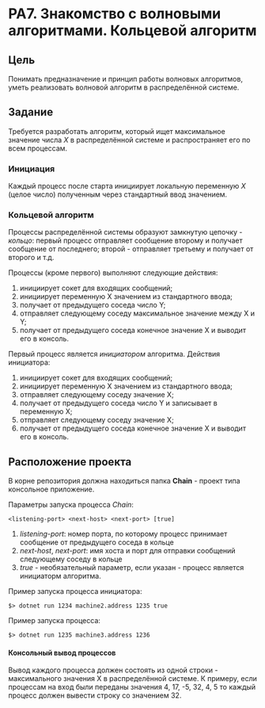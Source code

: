 # PA7. Знакомство с волновыми алгоритмами. Кольцевой алгоритм

## Цель
Понимать предназначение и принцип работы волновых алгоритмов, уметь реализовать волновой алгоритм в распределённой системе.

## Задание

Требуется разработать алгоритм, который ищет максимальное значение числа *X* в распределённой системе и распространяет его по всем процессам.

### Инициация

Каждый процесс после старта инициирует локальную переменную *X* (целое число) полученным через стандартный ввод значением.

### Кольцевой алгоритм

Процессы распределённой системы образуют замкнутую цепочку - *кольцо*: первый процесс отправляет сообщение второму и получает сообщение от последнего; второй - отправляет третьему и получает от второго и т.д.

Процессы (кроме первого) выполняют следующие действия:
1. инициирует сокет для входящих сообщений;
2. инициирует переменную X значением из стандартного ввода;
3. получает от предыдущего соседа число Y;
4. отправляет следующему соседу максимальное значение между X и Y;
5. получает от предыдущего соседа конечное значение X и выводит его в консоль.

Первый процесс является *инициатором* алгоритма.  Действия инициатора:
1. инициирует сокет для входящих сообщений;
2. инициирует переменную X значением из стандартного ввода;
3. отправляет следующему соседу значение X;
4. получает от предыдущего соседа число Y и записывает в переменную X;
5. отправляет следующему соседу значение X;
6. получает от предыдущего соседа конечное значение X и выводит его в консоль.

## Расположение проекта

В корне репозитория должна находиться папка **Chain** - проект типа консольное приложение.

Параметры запуска процесса *Chain*:

```
<listening-port> <next-host> <next-port> [true]
```

1. *listening-port*: номер порта, по которому процесс принимает сообщение от предыдущего соседа в кольце
2. *next-host*, *next-port*: имя хоста и порт для отправки сообщений следующему соседу в кольце
3. *true* - необязательный параметр, если указан - процесс является инициаторм алгоритма.

Пример запуска процесса инициатора:
```
$> dotnet run 1234 machine2.address 1235 true
```

Пример запуска процесса:
```
$> dotnet run 1235 machine3.address 1236
```

#### Консольный вывод процессов

Вывод каждого процесса должен состоять из одной строки - максимального значения X в распределённой системе.
К примеру, если процессам на вход были переданы значения 4, 17, -5, 32, 4, 5 то каждый процесс должен вывести строку со значением 32.

